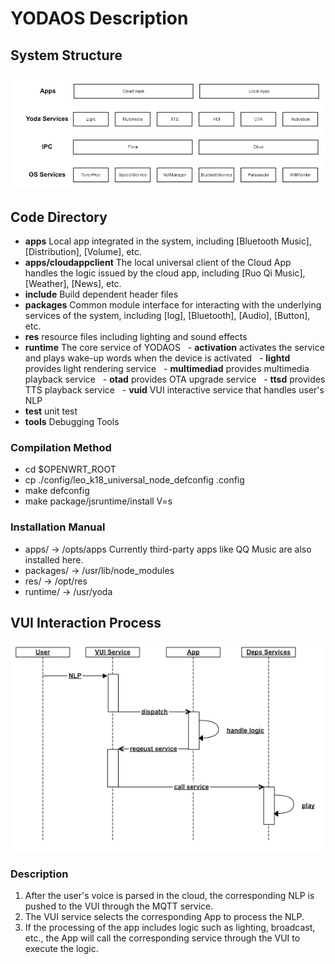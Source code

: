 # YODAOS Description

## System Structure

![flow](../../../asset/01-overview-flow.png)

## Code Directory

- **apps** Local app integrated in the system, including [Bluetooth Music], [Distribution], [Volume], etc.
- **apps/cloudappclient** The local universal client of the Cloud App handles the logic issued by the cloud app, including [Ruo Qi Music], [Weather], [News], etc.
- **include** Build dependent header files
- **packages** Common module interface for interacting with the underlying services of the system, including [log], [Bluetooth], [Audio], [Button], etc.
- **res** resource files including lighting and sound effects
- **runtime** The core service of YODAOS
  - **activation** activates the service and plays wake-up words when the device is activated
  - **lightd** provides light rendering service
  - **multimediad** provides multimedia playback service
  - **otad** provides OTA upgrade service
  - **ttsd** provides TTS playback service
  - **vuid** VUI interactive service that handles user's NLP
- **test** unit test
- **tools** Debugging Tools

### Compilation Method

- cd $OPENWRT_ROOT
- cp ./config/leo_k18_universal_node_defconfig .config
- make defconfig
- make package/jsruntime/install V=s

### Installation Manual

- apps/ -> /opts/apps Currently third-party apps like QQ Music are also installed here.
- packages/ -> /usr/lib/node_modules
- res/ -> /opt/res
- runtime/ -> /usr/yoda

## VUI Interaction Process

![time](../../../asset/01-overview-time.png)

### Description

1. After the user's voice is parsed in the cloud, the corresponding NLP is pushed to the VUI through the MQTT service.
2. The VUI service selects the corresponding App to process the NLP.
3. If the processing of the app includes logic such as lighting, broadcast, etc., the App will call the corresponding service through the VUI to execute the logic.